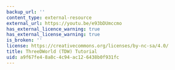 ```yaml
---
backup_url: ''
content_type: external-resource
external_url: https://youtu.be/e93bDUmccmo
has_external_licence_warning: true
has_external_license_warning: true
is_broken: ''
license: https://creativecommons.org/licenses/by-nc-sa/4.0/
title: ThreeDWorld (TDW) Tutorial
uid: a9f67fe4-8a8c-4c94-ac12-6438b0f931fc
---
```

